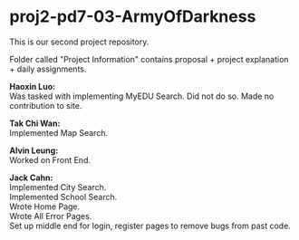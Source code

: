 proj2-pd7-03-ArmyOfDarkness
===========================

This is our second project repository. 

Folder called "Project Information" contains proposal + project explanation + daily assignments. 

<b> Haoxin Luo: </b>  
Was tasked with implementing MyEDU Search. Did not do so. Made no contribution to site. 

<b> Tak Chi Wan: </b>  
Implemented Map Search. 

<b> Alvin Leung: </b>  
Worked on Front End. 

<b> Jack Cahn:</b>  
Implemented City Search.  
Implemented School Search.   
Wrote Home Page.   
Wrote All Error Pages.   
Set up middle end for login, register pages to remove bugs from past code.   
